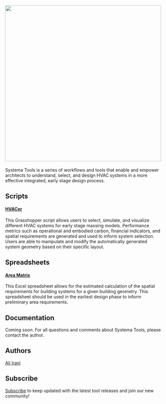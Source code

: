 # <img src="https://user-images.githubusercontent.com/101660017/214353561-71d482fa-4dbf-4bd2-916e-20a49f351db5.png" width="500">

Systema Tools is a series of workflows and tools that enable and empower architects to understand, select, and design HVAC systems in a more effective integrated, early stage design process. 

## Scripts
#### [HVACer](https://github.com/aliirani73/hvacer/blob/main/scripts/HVACer.gh)

This Grasshopper script allows users to select, simulate, and visualize different HVAC systems for early stage massing models. Performance metrics such as operational and embodied carbon, financial indicators, and spatial requirements are generated and used to inform system selection. Users are able to manipulate and modify the automatically generated system geometry based on their specific layout. 

## Spreadsheets
#### [Area Matrix](https://github.com/aliirani73/hvacer/blob/main/spreadsheets/Area%20Requirements%20Spreadsheet.xlsx)

This Excel spreadsheet allows for the estimated calculation of the spatial requirements for building systems for a given building geometry. This spreadsheet should be used in the earliest design phase to inform preliminary area requirements. 

## Documentation

Coming soon. For all questions and comments about Systema Tools, please contact the author.

## Authors
[Ali Irani](https://www.linkedin.com/in/aliirani94/)

## Subscribe
[Subscribe](http://eepurl.com/ih7iB1) to keep updated with the latest tool releases and join our new community!

